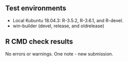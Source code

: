 
## Test environments
* Local Kubuntu 18.04.3: R-3.5.2, R-3.6.1, and R-devel.
* win-builder (devel, release, and oldrelease)

## R CMD check results
No errors or warnings.
One note - new submission.
